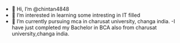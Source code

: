 - 👋 Hi, I’m @chintan4848
- 👀 I’m interested in learning some intresting in IT filled
- 🌱 I’m currently pursuing mca in charusat university, changa india.
-I have just completed my Bachelor in BCA also from charusat university,changa india.


<!---
chintan4848/chintan4848 is a ✨ special ✨ repository because its `README.md` (this file) appears on your GitHub profile.
You can click the Preview link to take a look at your changes.
--->
